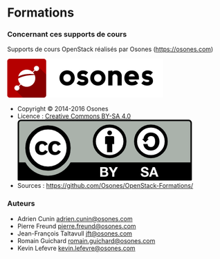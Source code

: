 # Formations

### Concernant ces supports de cours

Supports de cours OpenStack réalisés par Osones (<https://osones.com>)

![](images/logo-osones.png)

-   Copyright © 2014-2016 Osones
-   Licence :
[Creative Commons BY-SA 4.0](https://creativecommons.org/licenses/by-sa/4.0/deed.fr)
![](images/licence.png)
-   Sources : <https://github.com/Osones/OpenStack-Formations/>

### Auteurs

-   Adrien Cunin <adrien.cunin@osones.com>
-   Pierre Freund <pierre.freund@osones.com>
-   Jean-François Taltavull <jft@osones.com>
-   Romain Guichard <romain.guichard@osones.com>
-   Kevin Lefevre <kevin.lefevre@osones.com>

